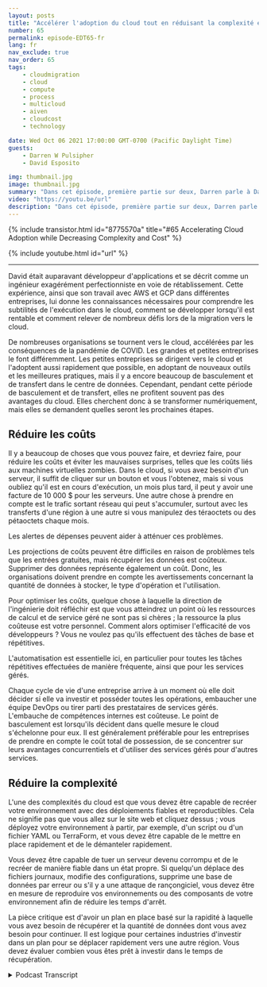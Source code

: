 ```yaml
---
layout: posts
title: "Accélérer l'adoption du cloud tout en réduisant la complexité et les coûts."
number: 65
permalink: episode-EDT65-fr
lang: fr
nav_exclude: true
nav_order: 65
tags:
    - cloudmigration
    - cloud
    - compute
    - process
    - multicloud
    - aiven
    - cloudcost
    - technology

date: Wed Oct 06 2021 17:00:00 GMT-0700 (Pacific Daylight Time)
guests:
    - Darren W Pulsipher
    - David Esposito

img: thumbnail.jpg
image: thumbnail.jpg
summary: "Dans cet épisode, première partie sur deux, Darren parle à David Esposito, Architecte de solutions mondiales chez Aiven, de l'accélération de l'adoption du cloud tout en réduisant la complexité et les coûts."
video: "https://youtu.be/url"
description: "Dans cet épisode, première partie sur deux, Darren parle à David Esposito, Architecte de solutions mondiales chez Aiven, de l'accélération de l'adoption du cloud tout en réduisant la complexité et les coûts."
---
```


<div>
{% include transistor.html id="8775570a" title="#65 Accelerating Cloud Adoption while Decreasing Complexity and Cost" %}

{% include youtube.html id="url" %}
</div>

---

David était auparavant développeur d'applications et se décrit comme un ingénieur exagérément perfectionniste en voie de rétablissement. Cette expérience, ainsi que son travail avec AWS et GCP dans différentes entreprises, lui donne les connaissances nécessaires pour comprendre les subtilités de l'exécution dans le cloud, comment se développer lorsqu'il est rentable et comment relever de nombreux défis lors de la migration vers le cloud.

De nombreuses organisations se tournent vers le cloud, accélérées par les conséquences de la pandémie de COVID. Les grandes et petites entreprises le font différemment. Les petites entreprises se dirigent vers le cloud et l'adoptent aussi rapidement que possible, en adoptant de nouveaux outils et les meilleures pratiques, mais il y a encore beaucoup de basculement et de transfert dans le centre de données. Cependant, pendant cette période de basculement et de transfert, elles ne profitent souvent pas des avantages du cloud. Elles cherchent donc à se transformer numériquement, mais elles se demandent quelles seront les prochaines étapes.

## Réduire les coûts

Il y a beaucoup de choses que vous pouvez faire, et devriez faire, pour réduire les coûts et éviter les mauvaises surprises, telles que les coûts liés aux machines virtuelles zombies. Dans le cloud, si vous avez besoin d'un serveur, il suffit de cliquer sur un bouton et vous l'obtenez, mais si vous oubliez qu'il est en cours d'exécution, un mois plus tard, il peut y avoir une facture de 10 000 $ pour les serveurs. Une autre chose à prendre en compte est le trafic sortant réseau qui peut s'accumuler, surtout avec les transferts d'une région à une autre si vous manipulez des téraoctets ou des pétaoctets chaque mois.

Les alertes de dépenses peuvent aider à atténuer ces problèmes.

Les projections de coûts peuvent être difficiles en raison de problèmes tels que les entrées gratuites, mais récupérer les données est coûteux. Supprimer des données représente également un coût. Donc, les organisations doivent prendre en compte les avertissements concernant la quantité de données à stocker, le type d'opération et l'utilisation.

Pour optimiser les coûts, quelque chose à laquelle la direction de l'ingénierie doit réfléchir est que vous atteindrez un point où les ressources de calcul et de service géré ne sont pas si chères ; la ressource la plus coûteuse est votre personnel. Comment alors optimiser l'efficacité de vos développeurs ? Vous ne voulez pas qu'ils effectuent des tâches de base et répétitives.

L'automatisation est essentielle ici, en particulier pour toutes les tâches répétitives effectuées de manière fréquente, ainsi que pour les services gérés.

Chaque cycle de vie d'une entreprise arrive à un moment où elle doit décider si elle va investir et posséder toutes les opérations, embaucher une équipe DevOps ou tirer parti des prestataires de services gérés. L'embauche de compétences internes est coûteuse. Le point de basculement est lorsqu'ils décident dans quelle mesure le cloud s'échelonne pour eux. Il est généralement préférable pour les entreprises de prendre en compte le coût total de possession, de se concentrer sur leurs avantages concurrentiels et d'utiliser des services gérés pour d'autres services.

## Réduire la complexité

L'une des complexités du cloud est que vous devez être capable de recréer votre environnement avec des déploiements fiables et reproductibles. Cela ne signifie pas que vous allez sur le site web et cliquez dessus ; vous déployez votre environnement à partir, par exemple, d'un script ou d'un fichier YAML ou TerraForm, et vous devez être capable de le mettre en place rapidement et de le démanteler rapidement.

Vous devez être capable de tuer un serveur devenu corrompu et de le recréer de manière fiable dans un état propre. Si quelqu'un déplace des fichiers journaux, modifie des configurations, supprime une base de données par erreur ou s'il y a une attaque de rançongiciel, vous devez être en mesure de reproduire vos environnements ou des composants de votre environnement afin de réduire les temps d'arrêt.

La pièce critique est d'avoir un plan en place basé sur la rapidité à laquelle vous avez besoin de récupérer et la quantité de données dont vous avez besoin pour continuer. Il est logique pour certaines industries d'investir dans un plan pour se déplacer rapidement vers une autre région. Vous devez évaluer combien vous êtes prêt à investir dans le temps de récupération.



<details>
<summary> Podcast Transcript </summary>

<p></p>

</details>
